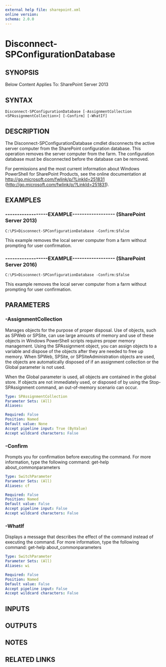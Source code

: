 ```yaml
---
external help file: sharepoint.xml
online version: 
schema: 2.0.0
---
```


# Disconnect-SPConfigurationDatabase

## SYNOPSIS
Below Content Applies To: SharePoint Server 2013

## SYNTAX

```
Disconnect-SPConfigurationDatabase [-AssignmentCollection <SPAssignmentCollection>] [-Confirm] [-WhatIf]
```

## DESCRIPTION
The Disconnect-SPConfigurationDatabase cmdlet disconnects the active server computer from the SharePoint configuration database.
This operation removes the server computer from the farm.
The configuration database must be disconnected before the database can be removed.

For permissions and the most current information about Windows PowerShell for SharePoint Products, see the online documentation at http://go.microsoft.com/fwlink/p/?LinkId=251831 (http://go.microsoft.com/fwlink/p/?LinkId=251831).

## EXAMPLES

### ------------------EXAMPLE------------------ (SharePoint Server 2013)
```
C:\PS>Disconnect-SPConfigurationDatabase -Confirm:$false
```

This example removes the local server computer from a farm without prompting for user confirmation.

### ------------------EXAMPLE------------------ (SharePoint Server 2016)
```
C:\PS>Disconnect-SPConfigurationDatabase -Confirm:$false
```

This example removes the local server computer from a farm without prompting for user confirmation.

## PARAMETERS

### -AssignmentCollection
Manages objects for the purpose of proper disposal.
Use of objects, such as SPWeb or SPSite, can use large amounts of memory and use of these objects in Windows PowerShell scripts requires proper memory management.
Using the SPAssignment object, you can assign objects to a variable and dispose of the objects after they are needed to free up memory.
When SPWeb, SPSite, or SPSiteAdministration objects are used, the objects are automatically disposed of if an assignment collection or the Global parameter is not used.

When the Global parameter is used, all objects are contained in the global store.
If objects are not immediately used, or disposed of by using the Stop-SPAssignment command, an out-of-memory scenario can occur.

```yaml
Type: SPAssignmentCollection
Parameter Sets: (All)
Aliases: 

Required: False
Position: Named
Default value: None
Accept pipeline input: True (ByValue)
Accept wildcard characters: False
```

### -Confirm
Prompts you for confirmation before executing the command.
For more information, type the following command: get-help about_commonparameters

```yaml
Type: SwitchParameter
Parameter Sets: (All)
Aliases: cf

Required: False
Position: Named
Default value: False
Accept pipeline input: False
Accept wildcard characters: False
```

### -WhatIf
Displays a message that describes the effect of the command instead of executing the command.
For more information, type the following command: get-help about_commonparameters

```yaml
Type: SwitchParameter
Parameter Sets: (All)
Aliases: wi

Required: False
Position: Named
Default value: False
Accept pipeline input: False
Accept wildcard characters: False
```

## INPUTS

## OUTPUTS

## NOTES

## RELATED LINKS

